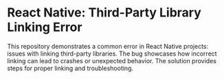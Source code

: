 # React Native: Third-Party Library Linking Error

This repository demonstrates a common error in React Native projects: issues with linking third-party libraries.  The bug showcases how incorrect linking can lead to crashes or unexpected behavior. The solution provides steps for proper linking and troubleshooting.